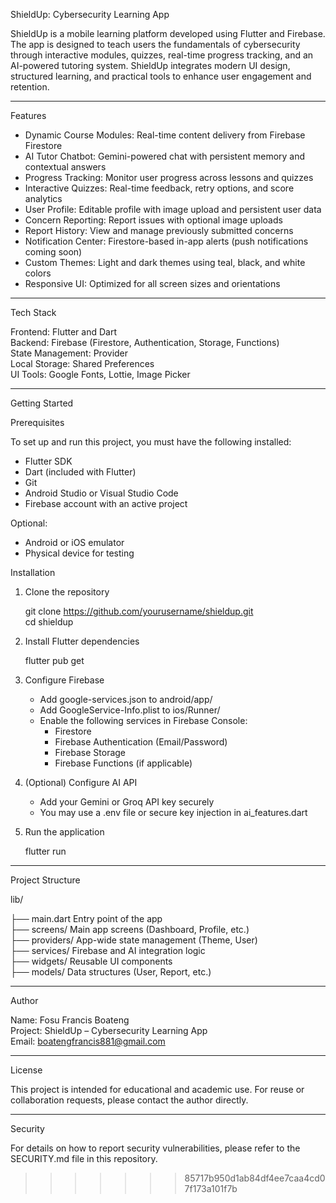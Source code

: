 ShieldUp: Cybersecurity Learning App

ShieldUp is a mobile learning platform developed using Flutter and Firebase. The app is designed to teach users the fundamentals of cybersecurity through interactive modules, quizzes, real-time progress tracking, and an AI-powered tutoring system. ShieldUp integrates modern UI design, structured learning, and practical tools to enhance user engagement and retention.

-------------------------------------------------------------------------------

Features

- Dynamic Course Modules: Real-time content delivery from Firebase Firestore
- AI Tutor Chatbot: Gemini-powered chat with persistent memory and contextual answers
- Progress Tracking: Monitor user progress across lessons and quizzes
- Interactive Quizzes: Real-time feedback, retry options, and score analytics
- User Profile: Editable profile with image upload and persistent user data
- Concern Reporting: Report issues with optional image uploads
- Report History: View and manage previously submitted concerns
- Notification Center: Firestore-based in-app alerts (push notifications coming soon)
- Custom Themes: Light and dark themes using teal, black, and white colors
- Responsive UI: Optimized for all screen sizes and orientations

-------------------------------------------------------------------------------

Tech Stack

Frontend: Flutter and Dart  
Backend: Firebase (Firestore, Authentication, Storage, Functions)  
State Management: Provider  
Local Storage: Shared Preferences  
UI Tools: Google Fonts, Lottie, Image Picker

-------------------------------------------------------------------------------

Getting Started

Prerequisites

To set up and run this project, you must have the following installed:

- Flutter SDK
- Dart (included with Flutter)
- Git
- Android Studio or Visual Studio Code
- Firebase account with an active project

Optional:
- Android or iOS emulator
- Physical device for testing

Installation

1. Clone the repository

   git clone https://github.com/yourusername/shieldup.git  
   cd shieldup

2. Install Flutter dependencies

   flutter pub get

3. Configure Firebase

   - Add google-services.json to android/app/
   - Add GoogleService-Info.plist to ios/Runner/
   - Enable the following services in Firebase Console:
     - Firestore
     - Firebase Authentication (Email/Password)
     - Firebase Storage
     - Firebase Functions (if applicable)

4. (Optional) Configure AI API

   - Add your Gemini or Groq API key securely
   - You may use a .env file or secure key injection in ai_features.dart

5. Run the application

   flutter run

-------------------------------------------------------------------------------

Project Structure

lib/

├── main.dart                 Entry point of the app  
├── screens/                 Main app screens (Dashboard, Profile, etc.)  
├── providers/               App-wide state management (Theme, User)  
├── services/                Firebase and AI integration logic  
├── widgets/                 Reusable UI components  
├── models/                  Data structures (User, Report, etc.)

-------------------------------------------------------------------------------

Author

Name: Fosu Francis Boateng  
Project: ShieldUp – Cybersecurity Learning App  
Email: boatengfrancis881@gmail.com

-------------------------------------------------------------------------------

License

This project is intended for educational and academic use. For reuse or collaboration requests, please contact the author directly.

-------------------------------------------------------------------------------

Security

For details on how to report security vulnerabilities, please refer to the SECURITY.md file in this repository.
>>>>>>> 85717b950d1ab84df4ee7caa4cd07f173a101f7b
